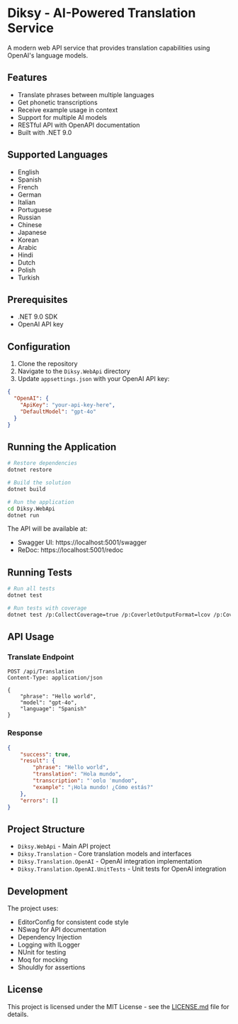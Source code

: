 # Diksy - AI-Powered Translation Service

A modern web API service that provides translation capabilities using OpenAI's language models.

## Features

- Translate phrases between multiple languages
- Get phonetic transcriptions
- Receive example usage in context
- Support for multiple AI models
- RESTful API with OpenAPI documentation
- Built with .NET 9.0

## Supported Languages

- English
- Spanish
- French
- German
- Italian
- Portuguese
- Russian
- Chinese
- Japanese
- Korean
- Arabic
- Hindi
- Dutch
- Polish
- Turkish

## Prerequisites

- .NET 9.0 SDK
- OpenAI API key

## Configuration

1. Clone the repository
2. Navigate to the `Diksy.WebApi` directory
3. Update `appsettings.json` with your OpenAI API key:

```json
{
  "OpenAI": {
    "ApiKey": "your-api-key-here",
    "DefaultModel": "gpt-4o"
  }
}
```

## Running the Application

```bash
# Restore dependencies
dotnet restore

# Build the solution
dotnet build

# Run the application
cd Diksy.WebApi
dotnet run
```

The API will be available at:

- Swagger UI: https://localhost:5001/swagger
- ReDoc: https://localhost:5001/redoc

## Running Tests

```bash
# Run all tests
dotnet test

# Run tests with coverage
dotnet test /p:CollectCoverage=true /p:CoverletOutputFormat=lcov /p:CoverletOutput=./lcov.info
```

## API Usage

### Translate Endpoint

```http
POST /api/Translation
Content-Type: application/json

{
    "phrase": "Hello world",
    "model": "gpt-4o",
    "language": "Spanish"
}
```

### Response

```json
{
    "success": true,
    "result": {
        "phrase": "Hello world",
        "translation": "Hola mundo",
        "transcription": "ˈoʊlɑ ˈmundoʊ",
        "example": "¡Hola mundo! ¿Cómo estás?"
    },
    "errors": []
}
```

## Project Structure

- `Diksy.WebApi` - Main API project
- `Diksy.Translation` - Core translation models and interfaces
- `Diksy.Translation.OpenAI` - OpenAI integration implementation
- `Diksy.Translation.OpenAI.UnitTests` - Unit tests for OpenAI integration

## Development

The project uses:

- EditorConfig for consistent code style
- NSwag for API documentation
- Dependency Injection
- Logging with ILogger
- NUnit for testing
- Moq for mocking
- Shouldly for assertions

## License

This project is licensed under the MIT License - see the [LICENSE.md](LICENSE.md) file for details. 